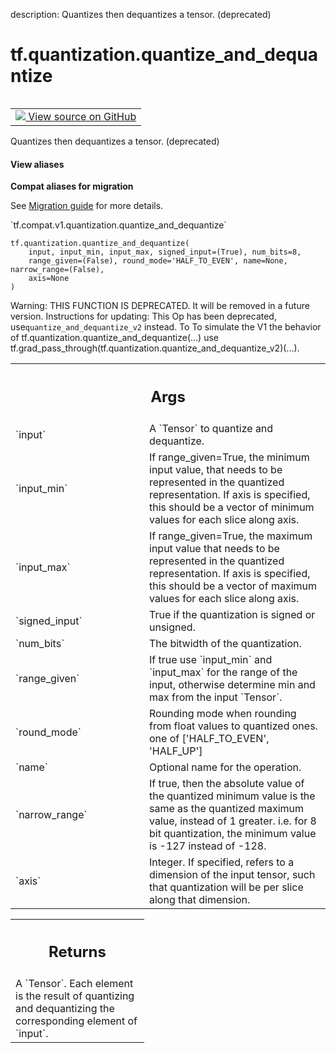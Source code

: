 description: Quantizes then dequantizes a tensor. (deprecated)

<div itemscope itemtype="http://developers.google.com/ReferenceObject">
<meta itemprop="name" content="tf.quantization.quantize_and_dequantize" />
<meta itemprop="path" content="Stable" />
</div>

# tf.quantization.quantize_and_dequantize

<!-- Insert buttons and diff -->

<table class="tfo-notebook-buttons tfo-api nocontent" align="left">
<td>
  <a target="_blank" href="https://github.com/tensorflow/tensorflow/blob/r2.4/tensorflow/python/ops/array_ops.py#L5648-L5712">
    <img src="https://www.tensorflow.org/images/GitHub-Mark-32px.png" />
    View source on GitHub
  </a>
</td>
</table>



Quantizes then dequantizes a tensor. (deprecated)

<section class="expandable">
  <h4 class="showalways">View aliases</h4>
  <p>
<b>Compat aliases for migration</b>
<p>See
<a href="https://www.tensorflow.org/guide/migrate">Migration guide</a> for
more details.</p>
<p>`tf.compat.v1.quantization.quantize_and_dequantize`</p>
</p>
</section>

<pre class="devsite-click-to-copy prettyprint lang-py tfo-signature-link">
<code>tf.quantization.quantize_and_dequantize(
    input, input_min, input_max, signed_input=(True), num_bits=8,
    range_given=(False), round_mode='HALF_TO_EVEN', name=None, narrow_range=(False),
    axis=None
)
</code></pre>



<!-- Placeholder for "Used in" -->

Warning: THIS FUNCTION IS DEPRECATED. It will be removed in a future version.
Instructions for updating:
This Op has been deprecated, use`quantize_and_dequantize_v2` instead. To To simulate the V1 the behavior of tf.quantization.quantize_and_dequantize(...) use tf.grad_pass_through(tf.quantization.quantize_and_dequantize_v2)(...).

<!-- Tabular view -->
 <table class="responsive fixed orange">
<colgroup><col width="214px"><col></colgroup>
<tr><th colspan="2"><h2 class="add-link">Args</h2></th></tr>

<tr>
<td>
`input`
</td>
<td>
A `Tensor` to quantize and dequantize.
</td>
</tr><tr>
<td>
`input_min`
</td>
<td>
If range_given=True, the minimum input value, that needs to be
represented in the quantized representation. If axis is specified, this
should be a vector of minimum values for each slice along axis.
</td>
</tr><tr>
<td>
`input_max`
</td>
<td>
If range_given=True, the maximum input value that needs to be
represented in the quantized representation. If axis is specified, this
should be a vector of maximum values for each slice along axis.
</td>
</tr><tr>
<td>
`signed_input`
</td>
<td>
True if the quantization is signed or unsigned.
</td>
</tr><tr>
<td>
`num_bits`
</td>
<td>
The bitwidth of the quantization.
</td>
</tr><tr>
<td>
`range_given`
</td>
<td>
If true use `input_min` and `input_max` for the range of the
input, otherwise determine min and max from the input `Tensor`.
</td>
</tr><tr>
<td>
`round_mode`
</td>
<td>
Rounding mode when rounding from float values to quantized ones.
one of ['HALF_TO_EVEN', 'HALF_UP']
</td>
</tr><tr>
<td>
`name`
</td>
<td>
Optional name for the operation.
</td>
</tr><tr>
<td>
`narrow_range`
</td>
<td>
If true, then the absolute value of the quantized minimum
value is the same as the quantized maximum value, instead of 1 greater.
i.e. for 8 bit quantization, the minimum value is -127 instead of -128.
</td>
</tr><tr>
<td>
`axis`
</td>
<td>
Integer. If specified, refers to a dimension of the input tensor, such
that quantization will be per slice along that dimension.
</td>
</tr>
</table>



<!-- Tabular view -->
 <table class="responsive fixed orange">
<colgroup><col width="214px"><col></colgroup>
<tr><th colspan="2"><h2 class="add-link">Returns</h2></th></tr>
<tr class="alt">
<td colspan="2">
A `Tensor`. Each element is the result of quantizing and dequantizing the
corresponding element of `input`.
</td>
</tr>

</table>

